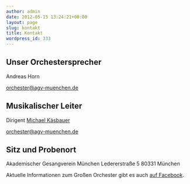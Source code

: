 ```yaml
---
author: admin
date: 2012-05-15 13:24:21+00:00
layout: page
slug: kontakt
title: Kontakt
wordpress_id: 333
---
```


## Unser Orchestersprecher

Andreas Horn

[orchester@agv-muenchen.de](mailto:orchester@agv-muenchen.de)
## Musikalischer Leiter

Dirigent [Michael Käsbauer](/musik-und-theater/grosses-orchester/dirigent/)

[orchester@agv-muenchen.de](mailto:orchester@agv-muenchen.de)
## Sitz und Probenort

Akademischer Gesangverein München
Ledererstraße 5
80331 München

Aktuelle Informationen zum Großen Orchester gibt es auch [auf Facebook](https://www.facebook.com/pages/Gro%C3%9Fes-Orchester-AGV/351245408229334).
